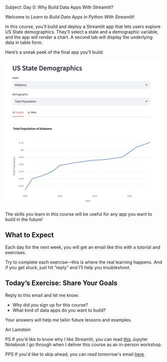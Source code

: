Subject: Day 0: Why Build Data Apps With Streamlit?

Welcome to *Learn to Build Data Apps in Python With Streamlit*!

In this course, you’ll build and deploy a Streamlit app that lets users explore US State demographics. They’ll select a state and a demographic variable, and the app will render a chart. A second tab will display the underlying data in table form.

Here’s a sneak peek of the final app you’ll build:

![screenshot-final-app](day_0_screenshot.png)

The skills you learn in this course will be useful for any app you want to build in the future!

## What to Expect

Each day for the next week, you will get an email like this with a tutorial and exercises. 

Try to complete each exercise—this is where the real learning happens. And if you get stuck, just hit “reply” and I’ll help you troubleshoot.

## Today’s Exercise: Share Your Goals

Reply to this email and let me know:
- Why did you sign up for this course?
- What kind of data apps do you want to build?

Your answers will help me tailor future lessons and examples.

  Ari Lamstein

PS If you'd like to know why I like Streamlit, you can read [this](https://github.com/arilamstein/streamlit_tutorial/blob/main/motivating_example.ipynb) Jupyter Notebook I go through when I deliver this course as an in-person workshop.

PPS If you'd like to skip ahead, you can read tomorrow's email [here]().
